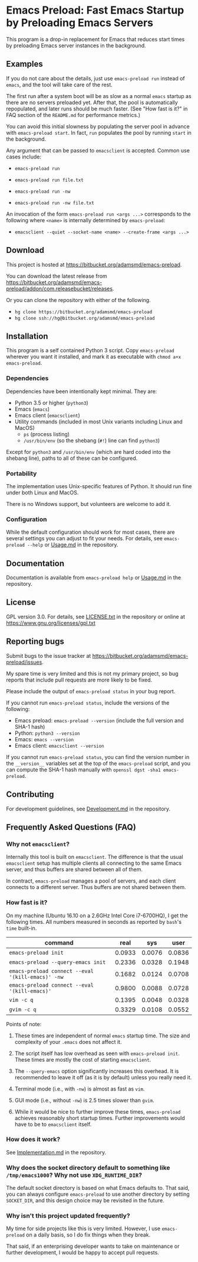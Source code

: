 # Emacs Preload: Fast Emacs Startup by Preloading Emacs Servers

This program is a drop-in replacement for Emacs that reduces start
times by preloading Emacs server instances in the background.

## Examples

If you do not care about the details, just use `emacs-preload run`
instead of `emacs`, and the tool will take care of the rest.

The first run after a system boot will be as slow as a normal
`emacs` startup as there are no servers preloaded yet.  After
that, the pool is automatically repopulated, and later runs should
be much faster.  (See "How fast is it?" in FAQ section of the
`README.md` for performance metrics.)

You can avoid this initial slowness by populating the server pool
in advance with `emacs-preload start`.  In fact, `run` populates
the pool by running `start` in the background.

Any argument that can be passed to `emacsclient` is accepted.
Common use cases include:

- `emacs-preload run`

- `emacs-preload run file.txt`

- `emacs-preload run -nw`

- `emacs-preload run -nw file.txt`

An invocation of the form `emacs-preload run <args ...>`
corresponds to the following where `<name>` is internally
determined by `emacs-preload`:

- `emacsclient --quiet --socket-name <name> --create-frame <args ...>`

## Download

This project is hosted at
<https://bitbucket.org/adamsmd/emacs-preload>.

You can download the latest release from
<https://bitbucket.org/adamsmd/emacs-preload/addon/com.releasebucket/releases>.

Or you can clone the repository with either of the following.

- `hg clone https://bitbucket.org/adamsmd/emacs-preload`
- `hg clone ssh://hg@bitbucket.org/adamsmd/emacs-preload`

## Installation

This program is a self contained Python 3 script.  Copy `emacs-preload`
wherever you want it installed, and mark it as executable with `chmod a+x
emacs-preload`.

### Dependencies

Dependencies have been intentionally kept minimal.  They are:

- Python 3.5 or higher (`python3`)
- Emacs (`emacs`)
- Emacs client (`emacsclient`)
- Utility commands (included in most Unix variants including Linux and MacOS)
  + `ps` (process listing)
  + `/usr/bin/env` (so the shebang (`#!`) line can find `python3`)

Except for `python3` and `/usr/bin/env` (which are hard coded into the shebang
line), paths to all of these can be configured.

### Portability

The implementation uses Unix-specific features of Python.  It should run fine
under both Linux and MacOS.

There is no Windows support, but volunteers are welcome to add it.

### Configuration

While the default configuration should work for most cases, there are several
settings you can adjust to fit your needs.  For details, see `emacs-preload
--help` or [Usage.md](Usage.md) in the repository.

## Documentation

Documentation is available from `emacs-preload help` or [Usage.md](Usage.md)
in the repository.

## License

GPL version 3.0.  For details, see [LICENSE.txt](LICENSE.txt) in the
repository or online at <https://www.gnu.org/licenses/gpl.txt>

## Reporting bugs

Submit bugs to the issue tracker at
<https://bitbucket.org/adamsmd/emacs-preload/issues>.

My spare time is very limited and this is not my primary project, so bug
reports that include pull requests are more likely to be fixed.

Please include the output of `emacs-preload status` in your bug report.

If you cannot run `emacs-preload status`, include the versions of the
following:

- Emacs preload: `emacs-preload --version` (include the full version and SHA-1 hash)
- Python: `python3 --version`
- Emacs: `emacs --version`
- Emacs client: `emacsclient --version`

If you cannot run `emacs-preload status`, you can find the version number in
the `__version__` variables set at the top of the `emacs-preload` script, and
you can compute the SHA-1 hash manually with `openssl dgst -sha1
emacs-preload`.

## Contributing

For development guidelines, see [Development.md](Development.md) in the
repository.

## Frequently Asked Questions (FAQ)

### Why not `emacsclient`?

Internally this tool is built on `emacsclient`.  The difference is that the
usual `emacsclient` setup has multiple clients all connecting to the same
Emacs server, and thus buffers are shared between all of them.

In contract, `emacs-preload` manages a pool of servers, and each client
connects to a different server.  Thus buffers are not shared between them.

### How fast is it?

On my machine (Ubuntu 16.10 on a 2.6GHz Intel Core i7-6700HQ), I get the
following times.  All numbers measured in seconds as reported by `bash`'s
`time` built-in.

command                                           | real   | sys    | user
--------------------------------------------------|--------|--------|-------
`emacs-preload init`                              | 0.0933 | 0.0076 | 0.0836
`emacs-preload --query-emacs init`                | 0.2336 | 0.0328 | 0.1948
`emacs-preload connect --eval '(kill-emacs)' -nw` | 0.1682 | 0.0124 | 0.0708
`emacs-preload connect --eval '(kill-emacs)'`     | 0.9800 | 0.0088 | 0.0728
`vim -c q`                                        | 0.1395 | 0.0048 | 0.0328
`gvim -c q`                                       | 0.3329 | 0.0108 | 0.0552

Points of note:

1. These times are independent of normal `emacs` startup time.  The size and
   complexity of your `.emacs` does not affect it.

2. The script itself has low overhead as seen with `emacs-preload init`.
   These times are mostly the cost of starting `emacsclient`.

3. The `--query-emacs` option significantly increases this overhead.  It is
   recommended to leave it off (as it is by default) unless you really need
   it.

4. Terminal mode (i.e., with `-nw`) is almost as fast as `vim`.

5. GUI mode (i.e., without `-nw`) is 2.5 times slower than `gvim`.

6. While it would be nice to further improve these times, `emacs-preload`
   achieves reasonably short startup times.  Further improvements would have
   to be to `emacsclient` itself.

### How does it work?

See [Implementation.md](Implementation.md) in the repository.

### Why does the socket directory default to something like `/tmp/emacs1000`?  Why not use `XDG_RUNTIME_DIR`?

The default socket directory is based on what Emacs defaults to.  That said,
you can always configure `emacs-preload` to use another directory by setting
`SOCKET_DIR`, and this design choice may be revisited in the future.

### Why isn't this project updated frequently?

My time for side projects like this is very limited.  However, I use
`emacs-preload` on a daily basis, so I do fix things when they break.

That said, if an enterprising developer wants to take on maintenance or
further development, I would be happy to accept pull requests.
